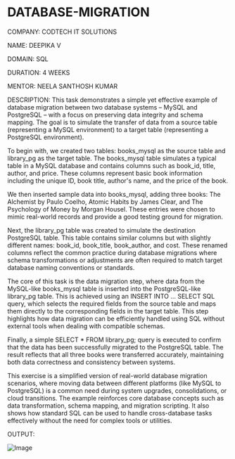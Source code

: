 # DATABASE-MIGRATION

COMPANY: CODTECH IT SOLUTIONS

NAME: DEEPIKA V

DOMAIN: SQL

DURATION: 4 WEEKS

MENTOR: NEELA SANTHOSH KUMAR

DESCRIPTION: This task demonstrates a simple yet effective example of database migration between two database systems – MySQL and PostgreSQL – with a focus on preserving data integrity and schema mapping. The goal is to simulate the transfer of data from a source table (representing a MySQL environment) to a target table (representing a PostgreSQL environment).

To begin with, we created two tables: books_mysql as the source table and library_pg as the target table. The books_mysql table simulates a typical table in a MySQL database and contains columns such as book_id, title, author, and price. These columns represent basic book information including the unique ID, book title, author's name, and the price of the book.

We then inserted sample data into books_mysql, adding three books: The Alchemist by Paulo Coelho, Atomic Habits by James Clear, and The Psychology of Money by Morgan Housel. These entries were chosen to mimic real-world records and provide a good testing ground for migration.

Next, the library_pg table was created to simulate the destination PostgreSQL table. This table contains similar columns but with slightly different names: book_id, book_title, book_author, and cost. These renamed columns reflect the common practice during database migrations where schema transformations or adjustments are often required to match target database naming conventions or standards.

The core of this task is the data migration step, where data from the MySQL-like books_mysql table is inserted into the PostgreSQL-like library_pg table. This is achieved using an INSERT INTO ... SELECT SQL query, which selects the required fields from the source table and maps them directly to the corresponding fields in the target table. This step highlights how data migration can be efficiently handled using SQL without external tools when dealing with compatible schemas.

Finally, a simple SELECT * FROM library_pg; query is executed to confirm that the data has been successfully migrated to the PostgreSQL table. The result reflects that all three books were transferred accurately, maintaining both data correctness and consistency between systems.

This exercise is a simplified version of real-world database migration scenarios, where moving data between different platforms (like MySQL to PostgreSQL) is a common need during system upgrades, consolidations, or cloud transitions. The example reinforces core database concepts such as data transformation, schema mapping, and migration scripting. It also shows how standard SQL can be used to handle cross-database tasks effectively without the need for complex tools or utilities.

 OUTPUT: 

![Image](https://github.com/user-attachments/assets/692cac44-b0de-4b57-8a1a-e0e1f0c60367)
